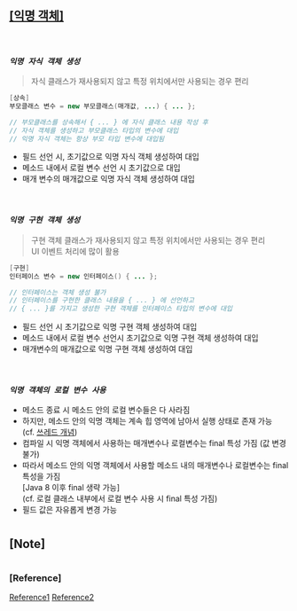 ## <u>[익명 객체]</u>

<br/>

### _`익명 자식 객체 생성`_

> 자식 클래스가 재사용되지 않고 특정 위치에서만 사용되는 경우 편리

```java
[상속]
부모클래스 변수 = new 부모클래스(매개값, ...) { ... };

// 부모클래스를 상속해서 { ... } 에 자식 클래스 내용 작성 후
// 자식 객체를 생성하고 부모클래스 타입의 변수에 대입
// 익명 자식 객체는 항상 부모 타입 변수에 대입됨
```

- 필드 선언 시, 초기값으로 익명 자식 객체 생성하여 대입
- 메소드 내에서 로컬 변수 선언 시 초기값으로 대입
- 매개 변수의 매개값으로 익명 자식 객체 생성하여 대입

<br/>

### _`익명 구현 객체 생성`_

> 구현 객체 클래스가 재사용되지 않고 특정 위치에서만 사용되는 경우 편리 <br/>
> UI 이벤트 처리에 많이 활용

```java
[구현]
인터페이스 변수 = new 인터페이스() { ... };

// 인터페이스는 객체 생성 불가
// 인터페이스를 구현한 클래스 내용을 { ... } 에 선언하고
// { ... }를 가지고 생성한 구현 객체를 인터페이스 타입의 변수에 대입
```

- 필드 선언 시 초기값으로 익명 구현 객체 생성하여 대입
- 메소드 내에서 로컬 변수 선언시 초기값으로 익명 구현 객체 생성하여 대입
- 매개변수의 매개값으로 익명 구현 객체 생성하여 대입

<br/>

### _`익명 객체의 로컬 변수 사용`_

- 메소드 종료 시 메소드 안의 로컬 변수들은 다 사라짐
- 하지만, 메소드 안의 익명 객체는 계속 힙 영역에 남아서 실행 상태로 존재 가능 <br> (cf. <u>쓰레드 개념</u>)
- 컴파일 시 익명 객체에서 사용하는 매개변수나 로컬변수는 final 특성 가짐 (값 변경 불가)
- 따라서 메소드 안의 익명 객체에서 사용할 메소드 내의 매개변수나 로컬변수는 final 특성을 가짐 <br> [Java 8 이후 final 생략 가능] <br/> (cf. 로컬 클래스 내부에서 로컬 변수 사용 시 final 특성 가짐)
- 필드 값은 자유롭게 변경 가능

#

## [Note]

#

### [Reference]

[Reference1](https://www.youtube.com/watch?v=yMGt8KYikac&list=PLVsNizTWUw7HZTPU3GpS7nmshXjKKvlbk&index=52)
[Reference2](https://www.youtube.com/watch?v=ZWVSnfwth8M&list=PLVsNizTWUw7HZTPU3GpS7nmshXjKKvlbk&index=53)
